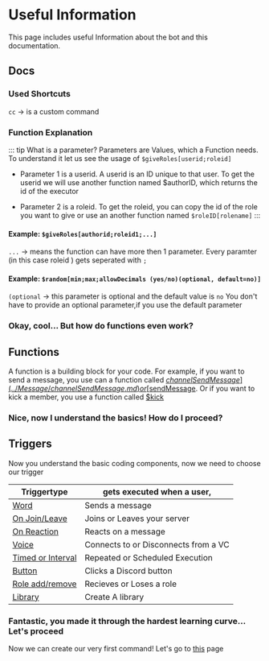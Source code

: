 # Useful Information
This page includes useful Information about the bot and this documentation.

## Docs

### Used Shortcuts
`cc` -> is a custom command

### Function Explanation

::: tip What is a parameter?
Parameters are Values, which a Function needs. To understand it let us see the usage of `$giveRoles[userid;roleid]`

* Parameter 1 is a userid. A userid is an ID unique to that user. To get the userid we will use another function named $authorID, which returns the id of the executor

* Parameter 2 is a roleid. To get the roleid, you can copy the id of the role you want to give or use an another function named `$roleID[rolename]`
:::

#### Example: `$giveRoles[authorid;roleid1;...]`

`...` -> means the function can have more then 1 parameter. Every paramter (in this case roleid ) gets seperated with `;`

#### Example: `$random[min;max;allowDecimals (yes/no)(optional, default=no)]`

`(optional` -> this parameter is optional and the default value is `no`
You don't have to provide an optional parameter,if you use the default parameter

### Okay, cool... But how do functions even work?

## Functions
A function is a building block for your code. For example, if you want to send a message, you use can a function called [$channelSendMessage](../Message/channelSendMessage.md) or [$sendMessage](../Message/sendMessage.md). Or if you want to kick a member, you use a function called [$kick](../Member/kick.md)

### Nice, now I understand the basics! How do I proceed?

## Triggers
Now you understand the basic coding components, now we need to choose our trigger

| Triggertype                                   | gets executed when  a user,|
| --------                                      | -------- |
| [Word](../Trigger/word.md)                    | Sends a message|
| [On Join/Leave](../Trigger/joinorleave.md)    | Joins or Leaves your server | 
| [On Reaction](../Trigger/reaction.md)         | Reacts on a message|
| [Voice](../Trigger/voicecondecon.md)          | Connects to or Disconnects from a VC|
| [Timed or Interval](../Trigger/time.md)       | Repeated or Scheduled Execution|
| [Button](../Trigger/button.md)                | Clicks a Discord button|
| [Role add/remove](../Trigger/roleaddremove.md)| Recieves or Loses a role|
| [Library](../Trigger/library.md)| Create A library|

### Fantastic, you made it through the hardest learning curve... Let's proceed

Now we can create our very first command! Let's go to [this](../Guide/1.create.md) page
